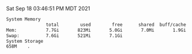 Sat Sep 18 03:46:51 PM MDT 2021
```bash
System Memory
               total        used        free      shared  buff/cache   available
Mem:           7.7Gi       823Mi       5.0Gi       7.0Mi       1.9Gi       6.5Gi
Swap:          7.6Gi       521Mi       7.1Gi
System Storage
658M	.
```
